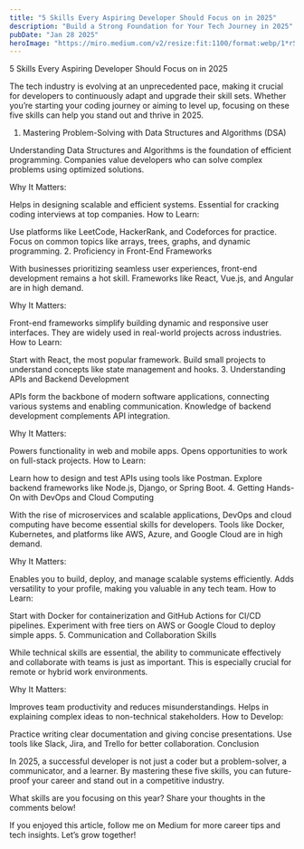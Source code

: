 ```yaml
---
title: "5 Skills Every Aspiring Developer Should Focus on in 2025"
description: "Build a Strong Foundation for Your Tech Journey in 2025"
pubDate: "Jan 28 2025"
heroImage: "https://miro.medium.com/v2/resize:fit:1100/format:webp/1*rSrMUref6A2v5i4Sn3CroA.jpeg"
---
```


5 Skills Every Aspiring Developer Should Focus on in 2025

The tech industry is evolving at an unprecedented pace, making it crucial for developers to continuously adapt and upgrade their skill sets. Whether you’re starting your coding journey or aiming to level up, focusing on these five skills can help you stand out and thrive in 2025.

1. Mastering Problem-Solving with Data Structures and Algorithms (DSA)

Understanding Data Structures and Algorithms is the foundation of efficient programming. Companies value developers who can solve complex problems using optimized solutions.

Why It Matters:

Helps in designing scalable and efficient systems.
Essential for cracking coding interviews at top companies.
How to Learn:

Use platforms like LeetCode, HackerRank, and Codeforces for practice.
Focus on common topics like arrays, trees, graphs, and dynamic programming.
2. Proficiency in Front-End Frameworks

With businesses prioritizing seamless user experiences, front-end development remains a hot skill. Frameworks like React, Vue.js, and Angular are in high demand.

Why It Matters:

Front-end frameworks simplify building dynamic and responsive user interfaces.
They are widely used in real-world projects across industries.
How to Learn:

Start with React, the most popular framework.
Build small projects to understand concepts like state management and hooks.
3. Understanding APIs and Backend Development

APIs form the backbone of modern software applications, connecting various systems and enabling communication. Knowledge of backend development complements API integration.

Why It Matters:

Powers functionality in web and mobile apps.
Opens opportunities to work on full-stack projects.
How to Learn:

Learn how to design and test APIs using tools like Postman.
Explore backend frameworks like Node.js, Django, or Spring Boot.
4. Getting Hands-On with DevOps and Cloud Computing

With the rise of microservices and scalable applications, DevOps and cloud computing have become essential skills for developers. Tools like Docker, Kubernetes, and platforms like AWS, Azure, and Google Cloud are in high demand.

Why It Matters:

Enables you to build, deploy, and manage scalable systems efficiently.
Adds versatility to your profile, making you valuable in any tech team.
How to Learn:

Start with Docker for containerization and GitHub Actions for CI/CD pipelines.
Experiment with free tiers on AWS or Google Cloud to deploy simple apps.
5. Communication and Collaboration Skills

While technical skills are essential, the ability to communicate effectively and collaborate with teams is just as important. This is especially crucial for remote or hybrid work environments.

Why It Matters:

Improves team productivity and reduces misunderstandings.
Helps in explaining complex ideas to non-technical stakeholders.
How to Develop:

Practice writing clear documentation and giving concise presentations.
Use tools like Slack, Jira, and Trello for better collaboration.
Conclusion

In 2025, a successful developer is not just a coder but a problem-solver, a communicator, and a learner. By mastering these five skills, you can future-proof your career and stand out in a competitive industry.

What skills are you focusing on this year? Share your thoughts in the comments below!

If you enjoyed this article, follow me on Medium for more career tips and tech insights. Let’s grow together!
